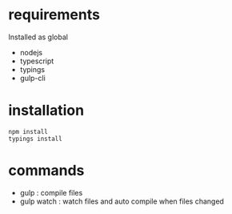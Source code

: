 # requirements

Installed as global 

* nodejs
* typescript
* typings
* gulp-cli


# installation

    npm install
    typings install


# commands

* gulp : compile files
* gulp watch : watch files and auto compile when files changed

